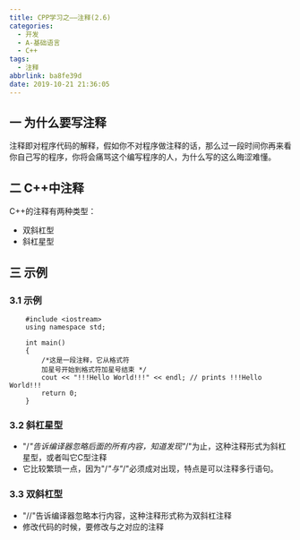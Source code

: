 ```yaml
---
title: CPP学习之——注释(2.6)
categories:
  - 开发
  - A-基础语言
  - C++
tags:
  - 注释
abbrlink: ba8fe39d
date: 2019-10-21 21:36:05
---
```

## 一 为什么要写注释
注释即对程序代码的解释，假如你不对程序做注释的话，那么过一段时间你再来看你自己写的程序，你将会痛骂这个编写程序的人，为什么写的这么晦涩难懂。  

<!--more--> 

## 二 C++中注释
C++的注释有两种类型：

* 双斜杠型
* 斜杠星型   

## 三 示例

 
### 3.1 示例
```
	#include <iostream>
	using namespace std;

	int main() 
	{
		/*这是一段注释，它从格式符
	 	加星号开始到格式符加星号结束 */
		cout << "!!!Hello World!!!" << endl; // prints !!!Hello World!!!
		return 0;
	}
```

### 3.2 斜杠星型
* "/*"告诉编译器忽略后面的所有内容，知道发现"*/"为止，这种注释形式为斜杠星型，或者叫它C型注释  
* 它比较繁琐一点，因为"/*"与"*/"必须成对出现，特点是可以注释多行语句。

### 3.3 双斜杠型
* "//"告诉编译器忽略本行内容，这种注释形式称为双斜杠注释
* 修改代码的时候，要修改与之对应的注释